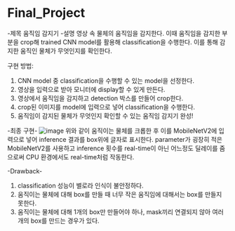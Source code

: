 # Final_Project

-제목
움직임 감지기
-설명
영상 속 물체의 움직임을 감지한다. 이때 움직임을 감지한 부분을 crop해 trained CNN model를 활용해 classification을 수행한다.
이를 통해 감지한 움직인 물체가 무엇인지를 확인한다.

구현 방법:
1. CNN model 중 classification을 수행할 수 있는 model을 선정한다.
2. 영상을 입력으로 받아 모니터에 display할 수 있게 만든다.
3. 영상에서 움직임을 감지하고 detection 박스를 만들어 crop한다.
4. crop된 이미지를 model에 입력으로 넣어 classification을 수행한다.
5. 움직임이 감지된 물체가 무엇인지 확인할 수 있는 움직임 감지기 완성!

-최종 구현-
![image](https://github.com/Kyu0102/Final_Project/assets/128031528/af67b0d0-09e0-4f75-9044-182830f3e90b)
위와 같이 움직이는 물체를 크롭한 후 이를 MobileNetV2에 입력으로 넣어 inference 결과를 box위에 글자로 표시한다.
parameter가 굉장히 적은 MobileNetV2를 사용하고 inference 횟수를 real-time이 아닌 어느정도 딜레이를 줌으로써 CPU 환경에서도 real-time처럼 작동한다.

-Drawback-
1. classification 성능이 별로라 인식이 불안정하다.
2. 움직이는 물체에 대해 box를 만들 때 너무 작은 움직임에 대해서는 box를 만들지 못한다.
3. 움직이는 물체에 대해 1개의 box만 만들어야 하나, mask끼리 연결되지 않아 여러 개의 box를 만드는 경우가 있다.
